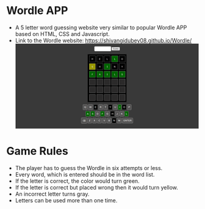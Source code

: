 # **Wordle APP**

- A 5 letter word guessing website very similar to popular Wordle APP based on HTML, CSS and Javascript.
- Link to the Wordle website: https://shivangidubey08.github.io/Wordle/
  ![Wordle App preview](/preview.png)

# Game Rules

- The player has to guess the Wordle in six attempts or less.
- Every word, which is entered should be in the word list.
- If the letter is correct, the color would turn green.
- If the letter is correct but placed wrong then it would turn yellow.
- An incorrect letter turns gray.
- Letters can be used more than one time.

